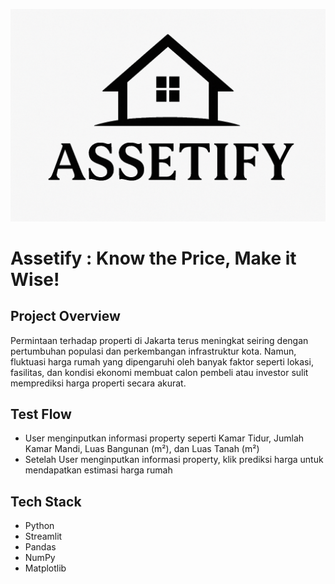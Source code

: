 ![img_alt](https://github.com/UsamahPutraFirdaus/LAI25-RM104-HousingPricePrediction/blob/main/logo/assetify_logo.png?raw=true)

# Assetify : Know the Price, Make it Wise!


## Project Overview
Permintaan terhadap properti di Jakarta terus meningkat seiring dengan pertumbuhan populasi dan perkembangan infrastruktur kota. Namun, fluktuasi harga rumah yang dipengaruhi oleh banyak faktor seperti lokasi, fasilitas, dan kondisi ekonomi membuat calon pembeli atau investor sulit memprediksi harga properti secara akurat.

## Test Flow
- User menginputkan informasi property seperti Kamar Tidur, Jumlah Kamar Mandi, Luas Bangunan (m²), dan Luas Tanah (m²)
- Setelah User menginputkan informasi property, klik prediksi harga untuk mendapatkan estimasi harga rumah

## Tech Stack
- Python
- Streamlit
- Pandas
- NumPy
- Matplotlib
